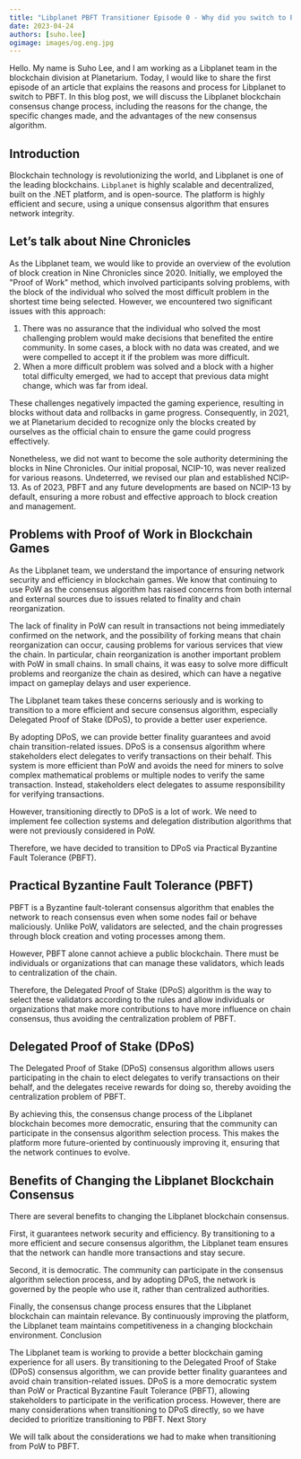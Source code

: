 ```yaml
---
title: "Libplanet PBFT Transitioner Episode 0 - Why did you switch to PBFT?"
date: 2023-04-24
authors: [suho.lee]
ogimage: images/og.eng.jpg
---
```


Hello. My name is Suho Lee, and I am working as a Libplanet team in the blockchain division at Planetarium. Today, I would like to share the first episode of an article that explains the reasons and process for Libplanet to switch to PBFT. In this blog post, we will discuss the Libplanet blockchain consensus change process, including the reasons for the change, the specific changes made, and the advantages of the new consensus algorithm.

## Introduction

Blockchain technology is revolutionizing the world, and Libplanet is one of the leading blockchains. `Libplanet` is highly scalable and decentralized, built on the .NET platform, and is open-source. The platform is highly efficient and secure, using a unique consensus algorithm that ensures network integrity.

## Let’s talk about Nine Chronicles

As the Libplanet team, we would like to provide an overview of the evolution of block creation in Nine Chronicles since 2020. Initially, we employed the "Proof of Work" method, which involved participants solving problems, with the block of the individual who solved the most difficult problem in the shortest time being selected. However, we encountered two significant issues with this approach:

1. There was no assurance that the individual who solved the most challenging problem would make decisions that benefited the entire community. In some cases, a block with no data was created, and we were compelled to accept it if the problem was more difficult.
2. When a more difficult problem was solved and a block with a higher total difficulty emerged, we had to accept that previous data might change, which was far from ideal.

These challenges negatively impacted the gaming experience, resulting in blocks without data and rollbacks in game progress. Consequently, in 2021, we at Planetarium decided to recognize only the blocks created by ourselves as the official chain to ensure the game could progress effectively.

Nonetheless, we did not want to become the sole authority determining the blocks in Nine Chronicles. Our initial proposal, NCIP-10, was never realized for various reasons. Undeterred, we revised our plan and established NCIP-13. As of 2023, PBFT and any future developments are based on NCIP-13 by default, ensuring a more robust and effective approach to block creation and management.

## Problems with Proof of Work in Blockchain Games

As the Libplanet team, we understand the importance of ensuring network security and efficiency in blockchain games. We know that continuing to use PoW as the consensus algorithm has raised concerns from both internal and external sources due to issues related to finality and chain reorganization.

The lack of finality in PoW can result in transactions not being immediately confirmed on the network, and the possibility of forking means that chain reorganization can occur, causing problems for various services that view the chain. In particular, chain reorganization is another important problem with PoW in small chains. In small chains, it was easy to solve more difficult problems and reorganize the chain as desired, which can have a negative impact on gameplay delays and user experience.

The Libplanet team takes these concerns seriously and is working to transition to a more efficient and secure consensus algorithm, especially Delegated Proof of Stake (DPoS), to provide a better user experience.

By adopting DPoS, we can provide better finality guarantees and avoid chain transition-related issues. DPoS is a consensus algorithm where stakeholders elect delegates to verify transactions on their behalf. This system is more efficient than PoW and avoids the need for miners to solve complex mathematical problems or multiple nodes to verify the same transaction. Instead, stakeholders elect delegates to assume responsibility for verifying transactions.

However, transitioning directly to DPoS is a lot of work. We need to implement fee collection systems and delegation distribution algorithms that were not previously considered in PoW.

Therefore, we have decided to transition to DPoS via Practical Byzantine Fault Tolerance (PBFT).

## Practical Byzantine Fault Tolerance (PBFT)

PBFT is a Byzantine fault-tolerant consensus algorithm that enables the network to reach consensus even when some nodes fail or behave maliciously. Unlike PoW, validators are selected, and the chain progresses through block creation and voting processes among them.

However, PBFT alone cannot achieve a public blockchain. There must be individuals or organizations that can manage these validators, which leads to centralization of the chain.

Therefore, the Delegated Proof of Stake (DPoS) algorithm is the way to select these validators according to the rules and allow individuals or organizations that make more contributions to have more influence on chain consensus, thus avoiding the centralization problem of PBFT.

## Delegated Proof of Stake (DPoS)

The Delegated Proof of Stake (DPoS) consensus algorithm allows users participating in the chain to elect delegates to verify transactions on their behalf, and the delegates receive rewards for doing so, thereby avoiding the centralization problem of PBFT.

By achieving this, the consensus change process of the Libplanet blockchain becomes more democratic, ensuring that the community can participate in the consensus algorithm selection process. This makes the platform more future-oriented by continuously improving it, ensuring that the network continues to evolve.

## Benefits of Changing the Libplanet Blockchain Consensus

There are several benefits to changing the Libplanet blockchain consensus.

First, it guarantees network security and efficiency. By transitioning to a more efficient and secure consensus algorithm, the Libplanet team ensures that the network can handle more transactions and stay secure.

Second, it is democratic. The community can participate in the consensus algorithm selection process, and by adopting DPoS, the network is governed by the people who use it, rather than centralized authorities.

Finally, the consensus change process ensures that the Libplanet blockchain can maintain relevance. By continuously improving the platform, the Libplanet team maintains competitiveness in a changing blockchain environment.
Conclusion

The Libplanet team is working to provide a better blockchain gaming experience for all users. By transitioning to the Delegated Proof of Stake (DPoS) consensus algorithm, we can provide better finality guarantees and avoid chain transition-related issues. DPoS is a more democratic system than PoW or Practical Byzantine Fault Tolerance (PBFT), allowing stakeholders to participate in the verification process. However, there are many considerations when transitioning to DPoS directly, so we have decided to prioritize transitioning to PBFT.
Next Story

We will talk about the considerations we had to make when transitioning from PoW to PBFT.
